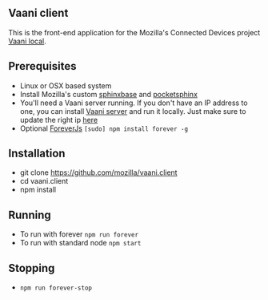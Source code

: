 Vaani client
------------

This is the front-end application for the Mozilla's Connected Devices project [Vaani local](https://wiki.mozilla.org/Vaani). 

Prerequisites
-----------
- Linux or OSX based system
- Install Mozilla's custom [sphinxbase](https://github.com/mozilla/sphinxbase) and [pocketsphinx](https://github.com/mozilla/pocketsphinx)
- You'll need a Vaani server running. If you don't have an IP address to one, you can install [Vaani server](https://github.com/mozilla/vaani.server) and run it locally. Just make sure to update the right ip [here](https://github.com/mozilla/vaani.client/blob/master/index.js#L19)  
- Optional [ForeverJs](https://github.com/foreverjs/forever) `[sudo] npm install forever -g`

Installation
-----------
- git clone https://github.com/mozilla/vaani.client
- cd vaani.client
- npm install

Running
----------
- To run with forever `npm run forever`
- To run with standard node `npm start`

Stopping
----------
- `npm run forever-stop`
 
